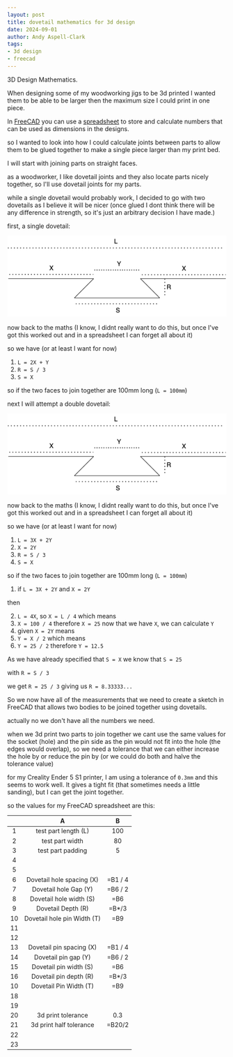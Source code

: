 ```yaml
---
layout: post
title: dovetail mathematics for 3d design
date: 2024-09-01
author: Andy Aspell-Clark
tags:
- 3d design
- freecad
---
```


3D Design Mathematics.

When designing some of my woodworking jigs to be 3d printed I wanted them to be able to be larger then the maximum size I could print in one piece.

In [FreeCAD](https://www.freecad.org/) you can use a [spreadsheet](https://wiki.freecad.org/Spreadsheet_Workbench) to store and calculate numbers that can be used as dimensions in the designs.

so I wanted to look into how I could calculate joints between parts to allow them to be glued together to make a single piece larger than my print bed.

I will start with joining parts on straight faces.

as a woodworker, I like dovetail joints and they also locate parts nicely together, so I'll use dovetail joints for my parts.

while a single dovetail would probably work, I decided to go with two dovetails as I believe it will be nicer (once glued I dont think there will be any difference in strength, so it's just an arbitrary decision I have made.)

first, a single dovetail:


![image](../assets/images/2024-09-01-dovetail-mathematics/dovetail_maths.single.png)

now back to the maths (I know, I didnt really want to do this, but once I've got this worked out and in a spreadsheet I can forget all about it)

so we have (or at least I want for now)

1. `L = 2X + Y`
3. `R = S / 3`
4. `S = X`

so if the two faces to join together are 100mm long (`L = 100mm`)


next I will attempt a double dovetail:

![image](../assets/images/2024-09-01-dovetail-mathematics/dovetail_maths.single.png)

now back to the maths (I know, I didnt really want to do this, but once I've got this worked out and in a spreadsheet I can forget all about it)

so we have (or at least I want for now)

1. `L = 3X + 2Y`
2. `X = 2Y`
3. `R = S / 3`
4. `S = X`

so if the two faces to join together are 100mm long (`L = 100mm`)

1. if `L = 3X + 2Y` and `X = 2Y`

then

2. `L = 4X`, so `X = L / 4`
which means
3. `X = 100 / 4` therefore `X = 25`
now that we have `X`, we can calculate `Y`
4. given `X = 2Y`
means
5. `Y = X / 2`
which means
3. `Y = 25 / 2` therefore `Y = 12.5`

As we have already specified that `S = X`
we know that `S = 25`

with
`R = S / 3`

we get `R = 25 / 3` giving us `R = 8.33333...`


So we now have all of the measurements that we need to create a sketch in FreeCAD that allows two bodies to be joined together using dovetails.

actually no we don't have all the numbers we need.

when we 3d print two parts to join together we cant use the same values for the socket (hole) and the pin side as the pin would not fit into the hole (the edges would overlap), so we need a tolerance that we can either increase the hole by or reduce the pin by (or we could do both and halve the tolerance value)

for my Creality Ender 5 S1 printer, I am using a tolerance of `0.3mm` and this seems to work well. It gives a tight fit (that sometimes needs a little sanding), but I can get the joint together.

so the values for my FreeCAD spreadsheet are this:

|     |   A    |   B   |
|:---:|:------:|:-----:|
|  1 | test part length (L) | 100 |
|  2 | test part width      | 80 |
|  3 | test part padding    | 5 |
|  4 |   |   |
|  5 |   |   |
|  6 | Dovetail hole spacing (X)   | =B1 / 4  |
|  7 | Dovetail hole Gap (Y)       | =B6 / 2  |
|  8 | Dovetail hole width (S)     | =B6      |
|  9 | Dovetail Depth (R)          | =B*/3    |
| 10 | Dovetail hole pin Width (T) | =B9      |
| 11 |   |   |
| 12 |   |   |
| 13 | Dovetail pin spacing (X)   | =B1 / 4  |
| 14 | Dovetail pin gap (Y)       | =B6 / 2  |
| 15 | Dovetail pin width (S)     | =B6      |
| 16 | Dovetail pin depth (R)     | =B*/3    |
| 10 | Dovetail Pin Width (T)     | =B9      |
| 18 |   |   |
| 19 |   |   |
| 20 | 3d print tolerance        | 0.3     |
| 21 | 3d print half tolerance   | =B20/2  |
| 22 |   |   |
| 23 |   |   |




